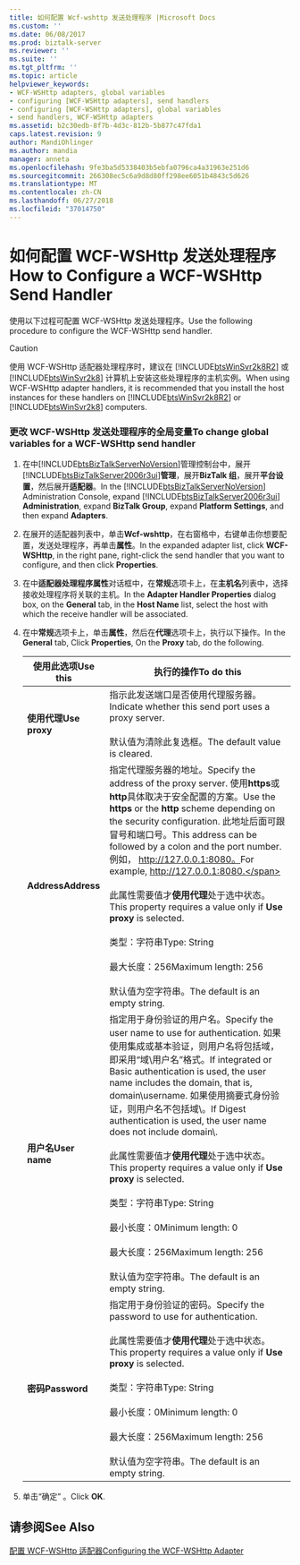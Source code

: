 ```yaml
---
title: 如何配置 Wcf-wshttp 发送处理程序 |Microsoft Docs
ms.custom: ''
ms.date: 06/08/2017
ms.prod: biztalk-server
ms.reviewer: ''
ms.suite: ''
ms.tgt_pltfrm: ''
ms.topic: article
helpviewer_keywords:
- WCF-WSHttp adapters, global variables
- configuring [WCF-WSHttp adapters], send handlers
- configuring [WCF-WSHttp adapters], global variables
- send handlers, WCF-WSHttp adapters
ms.assetid: b2c30edb-8f7b-4d3c-812b-5b877c47fda1
caps.latest.revision: 9
author: MandiOhlinger
ms.author: mandia
manager: anneta
ms.openlocfilehash: 9fe3ba5d5338403b5ebfa0796ca4a31963e251d6
ms.sourcegitcommit: 266308ec5c6a9d8d80ff298ee6051b4843c5d626
ms.translationtype: MT
ms.contentlocale: zh-CN
ms.lasthandoff: 06/27/2018
ms.locfileid: "37014750"
---
```

# <a name="how-to-configure-a-wcf-wshttp-send-handler"></a><span data-ttu-id="770ff-102">如何配置 WCF-WSHttp 发送处理程序</span><span class="sxs-lookup"><span data-stu-id="770ff-102">How to Configure a WCF-WSHttp Send Handler</span></span>
<span data-ttu-id="770ff-103">使用以下过程可配置 WCF-WSHttp 发送处理程序。</span><span class="sxs-lookup"><span data-stu-id="770ff-103">Use the following procedure to configure the WCF-WSHttp send handler.</span></span>  

> [!CAUTION]
>  <span data-ttu-id="770ff-104">使用 WCF-WSHttp 适配器处理程序时，建议在 [!INCLUDE[btsWinSvr2k8R2](../includes/btswinsvr2k8r2-md.md)] 或 [!INCLUDE[btsWinSvr2k8](../includes/btswinsvr2k8-md.md)] 计算机上安装这些处理程序的主机实例。</span><span class="sxs-lookup"><span data-stu-id="770ff-104">When using WCF-WSHttp adapter handlers, it is recommended that you install the host instances for these handlers on [!INCLUDE[btsWinSvr2k8R2](../includes/btswinsvr2k8r2-md.md)] or [!INCLUDE[btsWinSvr2k8](../includes/btswinsvr2k8-md.md)] computers.</span></span>  

### <a name="to-change-global-variables-for-a-wcf-wshttp-send-handler"></a><span data-ttu-id="770ff-105">更改 WCF-WSHttp 发送处理程序的全局变量</span><span class="sxs-lookup"><span data-stu-id="770ff-105">To change global variables for a WCF-WSHttp send handler</span></span>  

1. <span data-ttu-id="770ff-106">在中[!INCLUDE[btsBizTalkServerNoVersion](../includes/btsbiztalkservernoversion-md.md)]管理控制台中，展开[!INCLUDE[btsBizTalkServer2006r3ui](../includes/btsbiztalkserver2006r3ui-md.md)]**管理**，展开**BizTalk 组**，展开**平台设置**，然后展开**适配器**。</span><span class="sxs-lookup"><span data-stu-id="770ff-106">In the [!INCLUDE[btsBizTalkServerNoVersion](../includes/btsbiztalkservernoversion-md.md)] Administration Console, expand [!INCLUDE[btsBizTalkServer2006r3ui](../includes/btsbiztalkserver2006r3ui-md.md)] **Administration**, expand **BizTalk Group**, expand **Platform Settings**, and then expand **Adapters**.</span></span>  

2. <span data-ttu-id="770ff-107">在展开的适配器列表中，单击**Wcf-wshttp**，在右窗格中，右键单击你想要配置，发送处理程序，再单击**属性**。</span><span class="sxs-lookup"><span data-stu-id="770ff-107">In the expanded adapter list, click **WCF-WSHttp**, in the right pane, right-click the send handler that you want to configure, and then click **Properties**.</span></span>  

3. <span data-ttu-id="770ff-108">在中**适配器处理程序属性**对话框中，在**常规**选项卡上，在**主机名**列表中，选择接收处理程序将关联的主机。</span><span class="sxs-lookup"><span data-stu-id="770ff-108">In the **Adapter Handler Properties** dialog box, on the **General** tab, in the **Host Name** list, select the host with which the receive handler will be associated.</span></span>  

4. <span data-ttu-id="770ff-109">在中**常规**选项卡上，单击**属性**，然后在**代理**选项卡上，执行以下操作。</span><span class="sxs-lookup"><span data-stu-id="770ff-109">In the **General** tab, Click **Properties**, On the **Proxy** tab, do the following.</span></span>  


   |   <span data-ttu-id="770ff-110">使用此选项</span><span class="sxs-lookup"><span data-stu-id="770ff-110">Use this</span></span>    |                                                                                                                                                                                                                        <span data-ttu-id="770ff-111">执行的操作</span><span class="sxs-lookup"><span data-stu-id="770ff-111">To do this</span></span>                                                                                                                                                                                                                        |
   |---------------|----------------------------------------------------------------------------------------------------------------------------------------------------------------------------------------------------------------------------------------------------------------------------------------------------------------------------------------------------------------------------------------------------------------------------------------------------------|
   | <span data-ttu-id="770ff-112">**使用代理**</span><span class="sxs-lookup"><span data-stu-id="770ff-112">**Use proxy**</span></span> |                                                                                                                                                                              <span data-ttu-id="770ff-113">指示此发送端口是否使用代理服务器。</span><span class="sxs-lookup"><span data-stu-id="770ff-113">Indicate whether this send port uses a proxy server.</span></span><br /><br /> <span data-ttu-id="770ff-114">默认值为清除此复选框。</span><span class="sxs-lookup"><span data-stu-id="770ff-114">The default value is cleared.</span></span>                                                                                                                                                                              |
   |  <span data-ttu-id="770ff-115">**Address**</span><span class="sxs-lookup"><span data-stu-id="770ff-115">**Address**</span></span>  |                      <span data-ttu-id="770ff-116">指定代理服务器的地址。</span><span class="sxs-lookup"><span data-stu-id="770ff-116">Specify the address of the proxy server.</span></span> <span data-ttu-id="770ff-117">使用**https**或**http**具体取决于安全配置的方案。</span><span class="sxs-lookup"><span data-stu-id="770ff-117">Use the **https** or the **http** scheme depending on the security configuration.</span></span> <span data-ttu-id="770ff-118">此地址后面可跟冒号和端口号。</span><span class="sxs-lookup"><span data-stu-id="770ff-118">This address can be followed by a colon and the port number.</span></span> <span data-ttu-id="770ff-119">例如， http://127.0.0.1:8080。</span><span class="sxs-lookup"><span data-stu-id="770ff-119">For example, http://127.0.0.1:8080.</span></span><br /><br /> <span data-ttu-id="770ff-120">此属性需要值才**使用代理**处于选中状态。</span><span class="sxs-lookup"><span data-stu-id="770ff-120">This property requires a value only if **Use proxy** is selected.</span></span><br /><br /> <span data-ttu-id="770ff-121">类型：字符串</span><span class="sxs-lookup"><span data-stu-id="770ff-121">Type: String</span></span><br /><br /> <span data-ttu-id="770ff-122">最大长度：256</span><span class="sxs-lookup"><span data-stu-id="770ff-122">Maximum length: 256</span></span><br /><br /> <span data-ttu-id="770ff-123">默认值为空字符串。</span><span class="sxs-lookup"><span data-stu-id="770ff-123">The default is an empty string.</span></span>                      |
   | <span data-ttu-id="770ff-124">**用户名**</span><span class="sxs-lookup"><span data-stu-id="770ff-124">**User name**</span></span> | <span data-ttu-id="770ff-125">指定用于身份验证的用户名。</span><span class="sxs-lookup"><span data-stu-id="770ff-125">Specify the user name to use for authentication.</span></span> <span data-ttu-id="770ff-126">如果使用集成或基本验证，则用户名将包括域，即采用“域\用户名”格式。</span><span class="sxs-lookup"><span data-stu-id="770ff-126">If integrated or Basic authentication is used, the user name includes the domain, that is, domain\username.</span></span> <span data-ttu-id="770ff-127">如果使用摘要式身份验证，则用户名不包括域\\。</span><span class="sxs-lookup"><span data-stu-id="770ff-127">If Digest authentication is used, the user name does not include domain\\.</span></span><br /><br /> <span data-ttu-id="770ff-128">此属性需要值才**使用代理**处于选中状态。</span><span class="sxs-lookup"><span data-stu-id="770ff-128">This property requires a value only if **Use proxy** is selected.</span></span><br /><br /> <span data-ttu-id="770ff-129">类型：字符串</span><span class="sxs-lookup"><span data-stu-id="770ff-129">Type: String</span></span><br /><br /> <span data-ttu-id="770ff-130">最小长度：0</span><span class="sxs-lookup"><span data-stu-id="770ff-130">Minimum length: 0</span></span><br /><br /> <span data-ttu-id="770ff-131">最大长度：256</span><span class="sxs-lookup"><span data-stu-id="770ff-131">Maximum length: 256</span></span><br /><br /> <span data-ttu-id="770ff-132">默认值为空字符串。</span><span class="sxs-lookup"><span data-stu-id="770ff-132">The default is an empty string.</span></span> |
   | <span data-ttu-id="770ff-133">**密码**</span><span class="sxs-lookup"><span data-stu-id="770ff-133">**Password**</span></span>  |                                                                                             <span data-ttu-id="770ff-134">指定用于身份验证的密码。</span><span class="sxs-lookup"><span data-stu-id="770ff-134">Specify the password to use for authentication.</span></span><br /><br /> <span data-ttu-id="770ff-135">此属性需要值才**使用代理**处于选中状态。</span><span class="sxs-lookup"><span data-stu-id="770ff-135">This property requires a value only if **Use proxy** is selected.</span></span><br /><br /> <span data-ttu-id="770ff-136">类型：字符串</span><span class="sxs-lookup"><span data-stu-id="770ff-136">Type: String</span></span><br /><br /> <span data-ttu-id="770ff-137">最小长度：0</span><span class="sxs-lookup"><span data-stu-id="770ff-137">Minimum length: 0</span></span><br /><br /> <span data-ttu-id="770ff-138">最大长度：256</span><span class="sxs-lookup"><span data-stu-id="770ff-138">Maximum length: 256</span></span><br /><br /> <span data-ttu-id="770ff-139">默认值为空字符串。</span><span class="sxs-lookup"><span data-stu-id="770ff-139">The default is an empty string.</span></span>                                                                                             |


5. <span data-ttu-id="770ff-140">单击“确定” 。</span><span class="sxs-lookup"><span data-stu-id="770ff-140">Click **OK**.</span></span>  

## <a name="see-also"></a><span data-ttu-id="770ff-141">请参阅</span><span class="sxs-lookup"><span data-stu-id="770ff-141">See Also</span></span>  
 [<span data-ttu-id="770ff-142">配置 WCF-WSHttp 适配器</span><span class="sxs-lookup"><span data-stu-id="770ff-142">Configuring the WCF-WSHttp Adapter</span></span>](../core/configuring-the-wcf-wshttp-adapter.md)